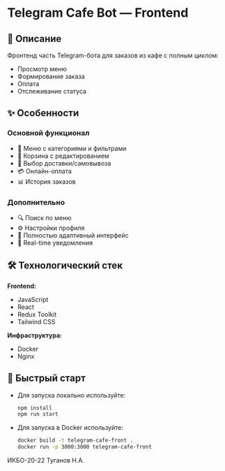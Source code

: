 # Telegram Cafe Bot — Frontend

## 📝 Описание

Фронтенд часть Telegram-бота для заказов из кафе с полным циклом:

- Просмотр меню
- Формирование заказа
- Оплата
- Отслеживание статуса

## ✨ Особенности

### Основной функционал

- 🍔 Меню с категориями и фильтрами
- 🛒 Корзина с редактированием
- 🚚 Выбор доставки/самовывоза
- 💳 Онлайн-оплата
- 📊 История заказов

### Дополнительно

- 🔍 Поиск по меню
- ⚙ Настройки профиля
- 📱 Полностью адаптивный интерфейс
- 🔔 Real-time уведомления

## 🛠 Технологический стек

**Frontend:**

- JavaScript
- React
- Redux Toolkit
- Tailwind CSS

**Инфраструктура:**

- Docker
- Nginx

## 🚀 Быстрый старт

- Для запуска локально используйте:

  ```bash
  npm install
  npm run start
  ```

- Для запуска в Docker используйте:

  ```bash
  docker build -t telegram-cafe-front .
  docker run -p 3000:3000 telegram-cafe-front
  ```

ИКБО-20-22 Туганов Н.А.
